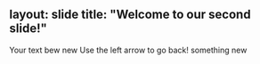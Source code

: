 layout: slide
title: "Welcome to our second slide!"
---
Your text bew new
Use the left arrow to go back! something new
